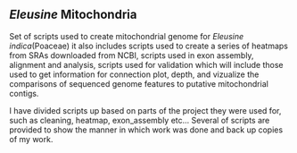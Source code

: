 ## _Eleusine_ Mitochondria

Set of scripts used to create mitochondrial genome for _Eleusine indica_(Poaceae) it also includes scripts used to create a series of heatmaps from SRAs downloaded from NCBI, scripts used in exon assembly, alignment and analysis, scripts used for validation which will include those used to get information for connection plot, depth, and vizualize the comparisons of sequenced genome features to putative mitochondrial contigs.  

I have divided scripts up based on parts of the project they were used for, such as cleaning, heatmap, exon_assembly etc... Several of scripts are provided to show the manner in which work was done and back up copies of my work.  
